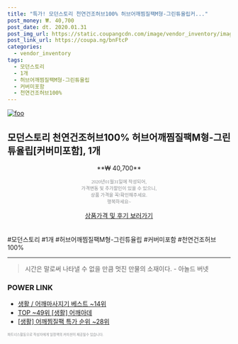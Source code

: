```yaml
--- 
title: "특가! 모던스토리 천연건조허브100% 허브어깨찜질팩M형-그린튜율립커..." 
post_money: ₩. 40,700 
post_date: dt. 2020.01.31 
post_img_url: https://static.coupangcdn.com/image/vendor_inventory/images/2017/03/15/10/1/0ed96faf-24e9-472a-ba8b-13f97dac82a8.jpg 
post_link_url: https://coupa.ng/bnFtcP 
categories: 
  - vendor_inventory 
tags: 
  - 모던스토리 
  - 1개 
  - 허브어깨찜질팩M형-그린튜율립 
  - 커버미포함 
  - 천연건조허브100% 
--- 
```

[![foo](https://static.coupangcdn.com/image/vendor_inventory/images/2017/03/15/10/1/0ed96faf-24e9-472a-ba8b-13f97dac82a8.jpg)](https://coupa.ng/bnFtcP) 

## 모던스토리 천연건조허브100% 허브어깨찜질팩M형-그린튜율립[커버미포함], 1개 
<p style="text-align: center;">**₩ 40,700**</p> 
<p style="text-align: center;"><span style="color: #898c8f; font-family: Georgia,Times,serif; font-size: 0.75em;">2020년01월31일에 작성되어, <br>가격변동 및 추가할인이 있을 수 있으니,<br> 상품 가격을 꼭!확인해주세요.<br>행복하세요~</span> 
</p>	 
<div markdown="0" style="text-align: center;"><a href="https://coupa.ng/bnFtcP" class="btn btn--success">상품가격 및 후기 보러가기</a></div> 
<br><br> 
  #모던스토리 #1개 #허브어깨찜질팩M형-그린튜율립 #커버미포함 #천연건조허브100% 
<hr> 

> 시간은 말로써 나타낼 수 없을 만큼 멋진 만물의 소재이다. - 아놀드 버넷 


### POWER LINK

* <a href="https://blog.naver.com/santokki14/221777285096" target="_blank">생활 / 어깨마사지기 베스트 ~14위</a>
* <a href="https://blog.naver.com/fasyy4321/221781024477" target="_blank"> TOP ~49위 [생활] 어깨아데</a>
* <a href="https://blog.naver.com/sakai111/221790774336" target="_blank"> [생활] 어깨찜질팩 특가 순위 ~28위</a>

<span style="color: #898c8f; font-family: Georgia,Times,serif; font-size: 0.55em;">파트너스활동으로 작성자에게 일정액의 커미션이 제공될수 있습니다.</span> 
